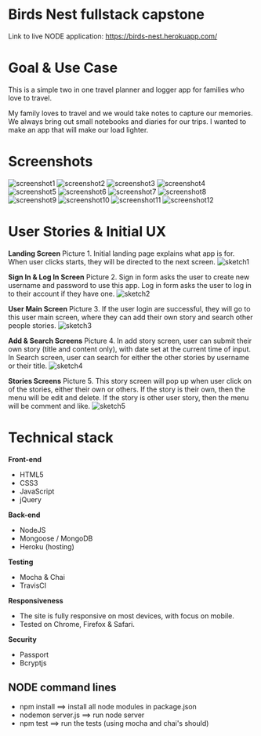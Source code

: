 # Birds Nest fullstack capstone

Link to live NODE application: https://birds-nest.herokuapp.com/

# Goal & Use Case

This is a simple two in one travel planner and logger app for families who love to travel.

My family loves to travel and we would take notes to capture our memories. We always bring out small notebooks and diaries for our trips. I wanted to make an app that will make our load lighter.
# Screenshots
![screenshot1](https://github.com/PeterAndreas77/birds-nest-node-capstone/blob/master/github-pictures/landing-page.png)
![screenshot2](https://github.com/PeterAndreas77/birds-nest-node-capstone/blob/master/github-pictures/sign-in-page.png)
![screenshot3](https://github.com/PeterAndreas77/birds-nest-node-capstone/blob/master/github-pictures/sign-up-page.png)
![screenshot4](https://github.com/PeterAndreas77/birds-nest-node-capstone/blob/master/github-pictures/user-main-page.png)
![screenshot5](https://github.com/PeterAndreas77/birds-nest-node-capstone/blob/master/github-pictures/top-menu.png)
![screenshot6](https://github.com/PeterAndreas77/birds-nest-node-capstone/blob/master/github-pictures/create-plan-form.png)
![screenshot7](https://github.com/PeterAndreas77/birds-nest-node-capstone/blob/master/github-pictures/update-plan-form.png)
![screenshot8](https://github.com/PeterAndreas77/birds-nest-node-capstone/blob/master/github-pictures/flight-logs-page.png)
![screenshot9](https://github.com/PeterAndreas77/birds-nest-node-capstone/blob/master/github-pictures/plan-selection.png)
![screenshot10](https://github.com/PeterAndreas77/birds-nest-node-capstone/blob/master/github-pictures/create-log-form.png)
![screenshot11](https://github.com/PeterAndreas77/birds-nest-node-capstone/blob/master/github-pictures/update-log-form.png)
![screenshot12](https://github.com/PeterAndreas77/birds-nest-node-capstone/blob/master/github-pictures/how-to-page.png)

# User Stories & Initial UX

**Landing Screen**
Picture 1. Initial landing page explains what app is for. When user clicks starts, they will be directed to the next screen.
![sketch1](https://github.com/PeterAndreas77/birds-nest-node-capstone/blob/master/github-pictures/landing-view.jpg)

**Sign In & Log In Screen**
Picture 2. Sign in form asks the user to create new username and password to use this app. Log in form asks the user to log in to their account if they have one.
![sketch2](https://github.com/PeterAndreas77/birds-nest-node-capstone/blob/master/github-pictures/signin-login-views.jpg)

**User Main Screen**
Picture 3. If the user login are successful, they will go to this user main screen, where they can add their own story and search other people stories.
![sketch3](https://github.com/PeterAndreas77/birds-nest-node-capstone/blob/master/github-pictures/user-main-view.jpg)

**Add & Search Screens**
Picture 4. In add story screen, user can submit their own story (title and content only), with date set at the current time of input.
In Search screen, user can search for either the other stories  by username or their title.
![sketch4](https://github.com/PeterAndreas77/birds-nest-node-capstone/blob/master/github-pictures/add-search-views.jpg)

**Stories Screens**
Picture 5. This story screen will pop up when user click on of the stories, either their own or others.
If the story is their own, then the menu will be edit and delete.
If the story is other user story, then the menu will be comment and like.
![sketch5](https://github.com/PeterAndreas77/birds-nest-node-capstone/blob/master/github-pictures/stories-views.jpg)

# Technical stack

**Front-end**
 * HTML5
 * CSS3
 * JavaScript
 * jQuery

**Back-end**
 * NodeJS
 * Mongoose / MongoDB
 * Heroku (hosting)

**Testing**
 * Mocha & Chai
 * TravisCI

**Responsiveness**
 * The site is fully responsive on most devices, with focus on mobile.
 * Tested on Chrome, Firefox & Safari.

**Security**
 * Passport
 * Bcryptjs

 ## NODE command lines
* npm install ==> install all node modules in package.json
* nodemon server.js ==> run node server
* npm test ==> run the tests (using mocha and chai's should)
